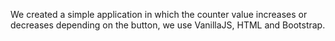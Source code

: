 We created a simple application in which the counter value increases or decreases depending on the button, we use VanillaJS, HTML and Bootstrap.
